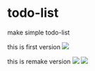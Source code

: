 # todo-list

make simple todo-list

this is first version
<img src="https://user-images.githubusercontent.com/86299528/161548444-dfb4b69e-61fb-45bf-8b87-37749c0c5976.gif">

this is remake version
<img src = "https://user-images.githubusercontent.com/86299528/163190345-798bcbb7-8f6f-46c0-a781-297499ecb20d.png">
<img src = "(https://user-images.githubusercontent.com/86299528/163190315-850b3474-f5d2-4564-a124-6570d2ef7e35.png">
